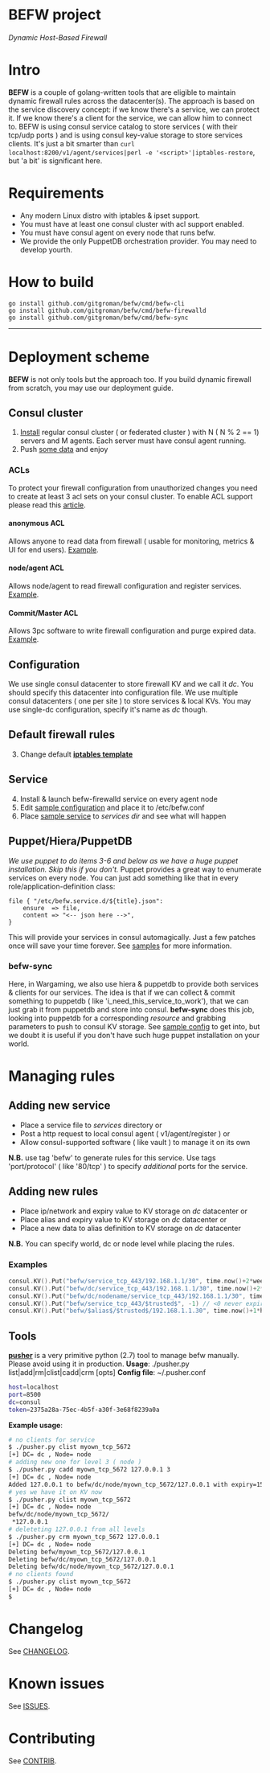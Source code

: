 # BEFW project
###### Dynamic Host-Based Firewall
# Intro
**BEFW** is a couple of golang-written tools that are eligible to maintain dynamic firewall rules across the datacenter(s).
The approach is based on the service discovery concept: if we know there's a service, we can protect it. If we know there's a client for the service, we can allow him to connect to.
BEFW is using consul service catalog to store services ( with their tcp/udp ports ) and is using consul key-value storage to store services clients.
It's just a bit smarter than ```curl localhost:8200/v1/agent/services|perl -e '<script>'|iptables-restore```, but 'a bit' is significant here.
# Requirements
- Any modern Linux distro with iptables & ipset support.
- You must have at least one consul cluster with acl support enabled.
- You must have consul agent on every node that runs befw.
- We provide the only PuppetDB orchestration provider. You may need to develop yourth.

# How to build
```
go install github.com/gitgroman/befw/cmd/befw-cli
go install github.com/gitgroman/befw/cmd/befw-firewalld
go install github.com/gitgroman/befw/cmd/befw-sync
```
***
# Deployment scheme
**BEFW** is not only tools but the approach too. If you build dynamic firewall from scratch, you may use our deployment guide.
## Consul cluster
1. [Install](https://www.consul.io/docs/install/index.html) regular consul cluster ( or federated cluster ) with N ( N % 2 == 1) servers and M agents. Each server must have consul agent running.
2. Push [some data](samples/post.sh) and enjoy
### ACLs
To protect your firewall configuration from unauthorized changes you need to create at least 3 acl sets on your consul cluster.
To enable ACL support please read this [article](https://www.consul.io/docs/guides/acl-legacy.html).
#### anonymous ACL
Allows anyone to read data from firewall ( usable for monitoring, metrics & UI for end users). [Example](samples/anonymous.acl).
#### node/agent ACL
Allows node/agent to read firewall configuration and register services. [Example](samples/node.acl).
#### Commit/Master ACL
Allows 3pc software to write firewall configuration and purge expired data. [Example](samples/master.acl).
## Configuration
We use single consul datacenter to store firewall KV and we call it *dc*. You should specify this datacenter into configuration file.
We use multiple consul datacenters ( one per site ) to store services & local KVs.
You may use single-dc configuration, specify it's name as *dc* though.
## Default firewall rules
3. Change default [**iptables template**](samples/iptables.rules)
## Service
4. Install & launch befw-firewalld service on every agent node
5. Edit [sample configuration](samples/befw.conf) and place it to /etc/befw.conf
6. Place [sample service](samples/service.json) to *services dir* and see what will happen
## Puppet/Hiera/PuppetDB
*We use puppet to do items 3-6 and below as we have a huge puppet installation. Skip this if you don't.*
Puppet provides a great way to enumerate services on every node. You can just add something like that in every role/application-definition class:
```puppet
file { "/etc/befw.service.d/${title}.json":
    ensure  => file,
    content => "<-- json here -->",
}
```
This will provide your services in consul automagically. Just a few patches once will save your time forever.
See [samples](samples/puppet/) for more information.
### befw-sync
Here, in Wargaming, we also use hiera & puppetdb to provide both services & clients for our services. The idea is that if we can collect & commit something to puppetdb ( like 'i_need_this_service_to_work'), that we can just grab it from puppetdb and store into consul.
**befw-sync** does this job, looking into puppetdb for a corresponding *resource* and grabbing parameters to push to consul KV storage.
See [sample config](samples/befw.sync.conf) to get into, but we doubt it is useful if you don't have such huge puppet installation on your world.
# Managing rules
## Adding new service
- Place a service file to *services* directory or
- Post a http request to local consul agent ( v1/agent/register ) or
- Allow consul-supported software ( like vault ) to manage it on its own

**N.B.** use tag 'befw' to generate rules for this service. Use tags 'port/protocol' ( like '80/tcp' ) to specify *additional* ports for the service.
## Adding new rules
- Place ip/network and expiry value to KV storage on *dc* datacenter or
- Place alias and expiry value to KV storage on *dc* datacenter or
- Place a new data to alias definition to KV storage on *dc* datacenter

**N.B.** You can specify world, dc or node level while placing the rules.
### Examples
```go
consul.KV().Put("befw/service_tcp_443/192.168.1.1/30", time.now()+2*week)
consul.KV().Put("befw/dc/service_tcp_443/192.168.1.1/30", time.now()+2*week)
consul.KV().Put("befw/dc/nodename/service_tcp_443/192.168.1.1/30", time.now()+2*week)
consul.KV().Put("befw/service_tcp_443/$trusted$", -1) // <0 never expires
consul.KV().Put("befw/$alias$/$trusted$/192.168.1.1.30", time.now()+1*hour)
```
## Tools
[**pusher**](samples/pusher.py) is a very primitive python (2.7) tool to manage befw manually. Please avoid using it in production.
**Usage**: ./pusher.py list|add|rm|clist|cadd|crm  [opts]
**Config file**: ~/.pusher.conf
```bash
host=localhost
port=8500
dc=consul
token=2375a28a-75ec-4b5f-a30f-3e68f8239a0a
```
**Example usage**:
```bash
# no clients for service
$ ./pusher.py clist myown_tcp_5672
[+] DC= dc , Node= node
# adding new one for level 3 ( node )
$ ./pusher.py cadd myown_tcp_5672 127.0.0.1 3
[+] DC= dc , Node= node
Added 127.0.0.1 to befw/dc/node/myown_tcp_5672/127.0.0.1 with expiry=1554896188
# yes we have it on KV now
$ ./pusher.py clist myown_tcp_5672
[+] DC= dc , Node= node
befw/dc/node/myown_tcp_5672/
 *127.0.0.1
# deleteting 127.0.0.1 from all levels
$ ./pusher.py crm myown_tcp_5672 127.0.0.1
[+] DC= dc , Node= node
Deleting befw/myown_tcp_5672/127.0.0.1
Deleting befw/dc/myown_tcp_5672/127.0.0.1
Deleting befw/dc/node/myown_tcp_5672/127.0.0.1
# no clients found
$ ./pusher.py clist myown_tcp_5672
[+] DC= dc , Node= node
$ 
```
# Changelog
See [CHANGELOG](CHANGELOG.md).
# Known issues
See [ISSUES](ISSUES.md).
# Contributing
See [CONTRIB](CONTRIB.md).
